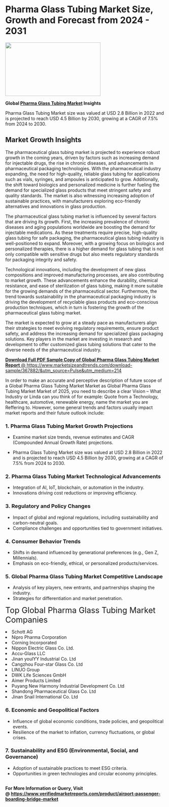 <H1>Pharma Glass Tubing Market Size, Growth and Forecast from 2024 - 2031</H1><img class="aligncenter size-medium wp-image-584254" src="https://thirdeyenews.in/wp-content/uploads/2024/09/Global-Market-Research-300x168.jpeg" alt="" width="300" height="168" /><p><strong>Global&nbsp;<a href="https://www.marketsizeandtrends.com/download-sample/367882/&amp;utm_source=Pulse&amp;utm_medium=214">Pharma Glass Tubing Market</a> Insights</strong></p><p>Pharma Glass Tubing Market size was valued at USD 2.8 Billion in 2022 and is projected to reach USD 4.5 Billion by 2030, growing at a CAGR of 7.5% from 2024 to 2030.</p><p><h2>Market Growth Insights</h2> <p>The pharmaceutical glass tubing market is projected to experience robust growth in the coming years, driven by factors such as increasing demand for injectable drugs, the rise in chronic diseases, and advancements in pharmaceutical packaging technologies. With the pharmaceutical industry expanding, the need for high-quality, reliable glass tubing for applications such as vials, syringes, and ampoules is anticipated to grow. Additionally, the shift toward biologics and personalized medicine is further fueling the demand for specialized glass products that meet stringent safety and quality standards. The market is also witnessing increasing adoption of sustainable practices, with manufacturers exploring eco-friendly alternatives and innovations in glass production.</p> <p><a href="#"></a></p> <p>The pharmaceutical glass tubing market is influenced by several factors that are driving its growth. First, the increasing prevalence of chronic diseases and aging populations worldwide are boosting the demand for injectable medications. As these treatments require precise, high-quality glass tubing for safe packaging, the pharmaceutical glass tubing industry is well-positioned to expand. Moreover, with a growing focus on biologics and personalized therapies, there is a higher demand for glass tubing that is not only compatible with sensitive drugs but also meets regulatory standards for packaging integrity and safety.</p> <p>Technological innovations, including the development of new glass compositions and improved manufacturing processes, are also contributing to market growth. These advancements enhance the durability, chemical resistance, and ease of sterilization of glass tubing, making it more suitable for the growing demands of the pharmaceutical sector. Furthermore, the trend towards sustainability in the pharmaceutical packaging industry is driving the development of recyclable glass products and eco-conscious production techniques, which in turn is fostering the growth of the pharmaceutical glass tubing market.</p> <p>The market is expected to grow at a steady pace as manufacturers align their strategies to meet evolving regulatory requirements, ensure product safety, and address the increasing demand for specialized glass packaging solutions. Key players in the market are investing in research and development to offer customized glass tubing solutions that cater to the diverse needs of the pharmaceutical industry.</p> <p><a href="#"></p><p><span class=""><strong>Download Full PDF Sample Copy of Global Pharma Glass Tubing Market Report</strong> @ <a href="https://www.marketsizeandtrends.com/download-sample/367882/&amp;utm_source=Pulse&amp;utm_medium=214" target="_blank">https://www.marketsizeandtrends.com/download-sample/367882/&amp;utm_source=Pulse&amp;utm_medium=214</a></span></p><p>In order to make an accurate and perceptive description of future scope of a Global&nbsp;Pharma Glass Tubing Market Market as Global&nbsp;Pharma Glass Tubing Market Market of 2025, you need to describe a clear Vision &ndash; What Industry or Linda can you think of for example: Quote from a Technology, healthcare, automotive, renewable energy, name the market you are Reffering to. However, some general trends and factors usually impact market reports and their future outlook include:</p><h3>1.&nbsp;<strong>Pharma Glass Tubing Market Growth Projections</strong></h3><ul><li>Examine market size trends, revenue estimates and CAGR (Compounded Annual Growth Rate) projections.</li><li><p>Pharma Glass Tubing Market size was valued at USD 2.8 Billion in 2022 and is projected to reach USD 4.5 Billion by 2030, growing at a CAGR of 7.5% from 2024 to 2030.</p></li></ul><h3>2.&nbsp;<strong>Pharma Glass Tubing Market Technological Advancements</strong></h3><ul><li>Integration of AI, IoT, blockchain, or automation in the industry.</li><li>Innovations driving cost reductions or improving efficiency.</li></ul><h3>3.&nbsp;<strong>Regulatory and Policy Changes</strong></h3><ul><li>Impact of global and regional regulations, including sustainability and carbon-neutral goals.</li><li>Compliance challenges and opportunities tied to government initiatives.</li></ul><h3>4.&nbsp;<strong>Consumer Behavior Trends</strong></h3><ul><li>Shifts in demand influenced by generational preferences (e.g., Gen Z, Millennials).</li><li>Emphasis on eco-friendly, ethical, or personalized products/services.</li></ul><h3>5.&nbsp;<strong>Global Pharma Glass Tubing Market Competitive Landscape</strong></h3><ul><li>Analysis of key players, new entrants, and partnerships shaping the industry.</li><li>Strategies for differentiation and market penetration.</li></ul><p data-pm-slice="1 1 []"><span style="color: inherit; font-family: inherit; font-size: 25px;">Top Global Pharma Glass Tubing Market Companies</span></p><div class="" data-test-id=""><p><li>Schott AG</li><li> Nipro Pharma Corporation</li><li> Corning Incorporated</li><li> Nippon Electric Glass Co. Ltd.</li><li> Accu-Glass LLC</li><li> Jinan youlYY Industrial Co. Ltd</li><li> Cangzhou Four-star Glass Co. Ltd</li><li> LINUO Group</li><li> DWK Life Sciences GmbH</li><li> Aimer Products Limited</li><li> Puyang New Harmony Industrial Development Co. Ltd</li><li> Shandong Pharmaceutical Glass Co. Ltd</li><li> Jinan Snail International Co. Ltd</li></p></div><h3>6.&nbsp;<strong>Economic and Geopolitical Factors</strong></h3><ul><li>Influence of global economic conditions, trade policies, and geopolitical events.</li><li>Resilience of the market to inflation, currency fluctuations, or global crises.</li></ul><h3>7.&nbsp;<strong>Sustainability and ESG (Environmental, Social, and Governance)</strong></h3><ul><li>Adoption of sustainable practices to meet ESG criteria.</li><li>Opportunities in green technologies and circular economy principles.</li></ul><h2><strong style="font-size: 14px;">For More Information or Query, Visit @&nbsp;</strong><a style="background-color: #ffffff; font-size: 14px;" href="https://www.marketsizeandtrends.com/report/pharma-glass-tubing-market/" target="_blank">https://www.verifiedmarketreports.com/product/airport-passenger-boarding-bridge-market</a></h2>
